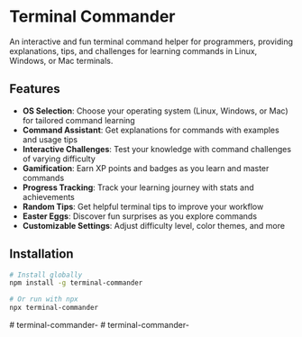 # Terminal Commander

An interactive and fun terminal command helper for programmers, providing explanations, tips, and challenges for learning commands in Linux, Windows, or Mac terminals.

## Features

- **OS Selection**: Choose your operating system (Linux, Windows, or Mac) for tailored command learning
- **Command Assistant**: Get explanations for commands with examples and usage tips
- **Interactive Challenges**: Test your knowledge with command challenges of varying difficulty
- **Gamification**: Earn XP points and badges as you learn and master commands
- **Progress Tracking**: Track your learning journey with stats and achievements
- **Random Tips**: Get helpful terminal tips to improve your workflow
- **Easter Eggs**: Discover fun surprises as you explore commands
- **Customizable Settings**: Adjust difficulty level, color themes, and more

## Installation

```bash
# Install globally
npm install -g terminal-commander

# Or run with npx
npx terminal-commander

```
#   t e r m i n a l - c o m m a n d e r -  
 #   t e r m i n a l - c o m m a n d e r -  
 